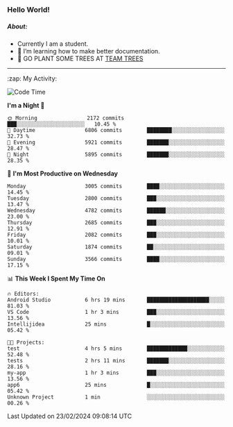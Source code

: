 ### Hello World!

##### About:
- Currently I am a student.
- 🌱 I’m learning how to make better documentation.
- 🌱 GO PLANT SOME TREES AT [TEAM TREES](https://teamtrees.org/)

---
  <summary>:zap: My Activity:</summary>
  
<!--START_SECTION:waka-->
![Code Time](http://img.shields.io/badge/Code%20Time-1%2C290%20hrs%2048%20mins-blue)

**I'm a Night 🦉** 

```text
🌞 Morning                2172 commits        ███░░░░░░░░░░░░░░░░░░░░░░   10.45 % 
🌆 Daytime                6806 commits        ████████░░░░░░░░░░░░░░░░░   32.73 % 
🌃 Evening                5921 commits        ███████░░░░░░░░░░░░░░░░░░   28.47 % 
🌙 Night                  5895 commits        ███████░░░░░░░░░░░░░░░░░░   28.35 % 
```
📅 **I'm Most Productive on Wednesday** 

```text
Monday                   3005 commits        ████░░░░░░░░░░░░░░░░░░░░░   14.45 % 
Tuesday                  2800 commits        ███░░░░░░░░░░░░░░░░░░░░░░   13.47 % 
Wednesday                4782 commits        ██████░░░░░░░░░░░░░░░░░░░   23.00 % 
Thursday                 2685 commits        ███░░░░░░░░░░░░░░░░░░░░░░   12.91 % 
Friday                   2082 commits        ███░░░░░░░░░░░░░░░░░░░░░░   10.01 % 
Saturday                 1874 commits        ██░░░░░░░░░░░░░░░░░░░░░░░   09.01 % 
Sunday                   3566 commits        ████░░░░░░░░░░░░░░░░░░░░░   17.15 % 
```


📊 **This Week I Spent My Time On** 

```text
🔥 Editors: 
Android Studio           6 hrs 19 mins       ████████████████████░░░░░   81.03 % 
VS Code                  1 hr 3 mins         ███░░░░░░░░░░░░░░░░░░░░░░   13.56 % 
Intellijidea             25 mins             █░░░░░░░░░░░░░░░░░░░░░░░░   05.42 % 

🐱‍💻 Projects: 
test                     4 hrs 5 mins        █████████████░░░░░░░░░░░░   52.48 % 
tests                    2 hrs 11 mins       ███████░░░░░░░░░░░░░░░░░░   28.16 % 
my-app                   1 hr 3 mins         ███░░░░░░░░░░░░░░░░░░░░░░   13.56 % 
app6                     25 mins             █░░░░░░░░░░░░░░░░░░░░░░░░   05.42 % 
Unknown Project          1 min               ░░░░░░░░░░░░░░░░░░░░░░░░░   00.26 % 
```


 Last Updated on 23/02/2024 09:08:14 UTC
<!--END_SECTION:waka-->
